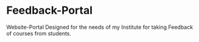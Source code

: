 Feedback-Portal
===============

Website-Portal Designed for the needs of my Institute for taking Feedback of courses from students.
